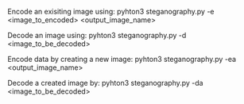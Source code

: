 Encode an exisiting image using: pyhton3 steganography.py -e <image_to_encoded> <output_image_name> <message>

Decode an image using: pyhton3 steganography.py -d <image_to_be_decoded>

Encode data by creating a new image: pyhton3 steganography.py -ea <output_image_name> <message>

Decode a created image by: pyhton3 steganography.py -da <image_to_be_decoded>
